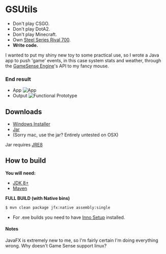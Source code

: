 # GSUtils

* Don't play CSGO.
* Don't play DotA2.
* Don't play Minecraft.
* Own [Steel Series Rival 700](https://steelseries.com/gaming-mice/rival-700).
* __Write code.__

I wanted to put my shiny new toy to some practical use, so I wrote a Java app to push 'game' events, in this case system stats and weather, through the [GameSense Engine](https://github.com/SteelSeries/gamesense-sdk/tree/master/doc/api)'s API to my fancy mouse.

### End result
* App
   ![App](http://i.imgur.com/bFk7w6A.png)
* Output
   ![Functional Prototype](http://i.imgur.com/iMbdqrN.png)
    
## Downloads
* [Windows Installer](http://frakle.com/gsutils/gsutils.exe)
* [Jar](http://frakle.com/gsutils/gsutils-jar.zip)
* (Sorry mac, use the jar? Entirely untested on OSX)
 
 Jar requires [JRE8](http://www.oracle.com/technetwork/java/javase/downloads/jre8-downloads-2133155.html)  
 
## How to build
__You will need:__
* [JDK 8+](http://www.oracle.com/technetwork/pt/java/javase/downloads/jdk8-downloads-2133151.html)
* [Maven](https://maven.apache.org/what-is-maven.html)
 
__FULL BUILD (with Native bins)__
```bash
$ mvn clean package jfx:native assembly:single
```
* For .exe builds you need to have [Inno Setup](http://www.jrsoftware.org/isinfo.php) installed. 

#### Notes
JavaFX is extremely new to me, so I'm fairly certain I'm doing everything wrong. 
Why doesn't Game Sense support linux?